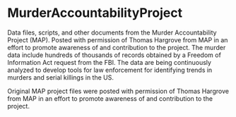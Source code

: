 # MurderAccountabilityProject
Data files, scripts, and other documents from the Murder Accountability Project (MAP). 
Posted with permission of Thomas Hargrove from MAP in an effort to promote awareness of and contribution to the project. 
The murder data include hundreds of thousands of records obtained by a Freedom of Information Act request from the FBI.
The data are being continuously analyzed to develop tools for law enforcement for identifying trends in murders and 
serial killings in the US.

Original MAP project files were posted with permission of Thomas Hargrove from MAP in an effort to promote awareness of 
and contribution to the project.
